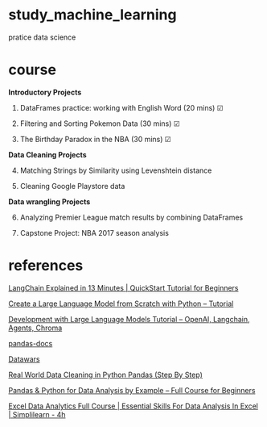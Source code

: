 # study_machine_learning

pratice data science

# course

**Introductory Projects**

1. DataFrames practice: working with English Word (20 mins) ☑

2. Filtering and Sorting Pokemon Data (30 mins) ☑

3. The Birthday Paradox in the NBA (30 mins) ☑

**Data Cleaning Projects**

4. Matching Strings by Similarity using Levenshtein distance

5. Cleaning Google Playstore data

**Data wrangling Projects**

6. Analyzing Premier League match results by combining DataFrames

7. Capstone Project: NBA 2017 season analysis

# references

[LangChain Explained in 13 Minutes | QuickStart Tutorial for Beginners](https://www.youtube.com/watch?v=aywZrzNaKjs)

[Create a Large Language Model from Scratch with Python – Tutorial](https://www.youtube.com/watch?v=UU1WVnMk4E8)

[Development with Large Language Models Tutorial – OpenAI, Langchain, Agents, Chroma](https://www.youtube.com/watch?v=xZDB1naRUlk)

[pandas-docs](https://pandas.pydata.org/docs/reference/index.html)

[Datawars](https://www.datawars.io/articles/pandas-data-science-by-example-freecodecamp-video-series)

[Real World Data Cleaning in Python Pandas (Step By Step)](https://www.youtube.com/watch?v=iaZQF8SLHJs)

[Pandas & Python for Data Analysis by Example – Full Course for Beginners](https://youtu.be/gtjxAH8uaP0?si=6o1N6zyyytWaQbVL)

[ Excel Data Analytics Full Course | Essential Skills For Data Analysis In Excel | Simplilearn - 4h ](https://www.youtube.com/watch?v=OOWAk2aLEfk)

